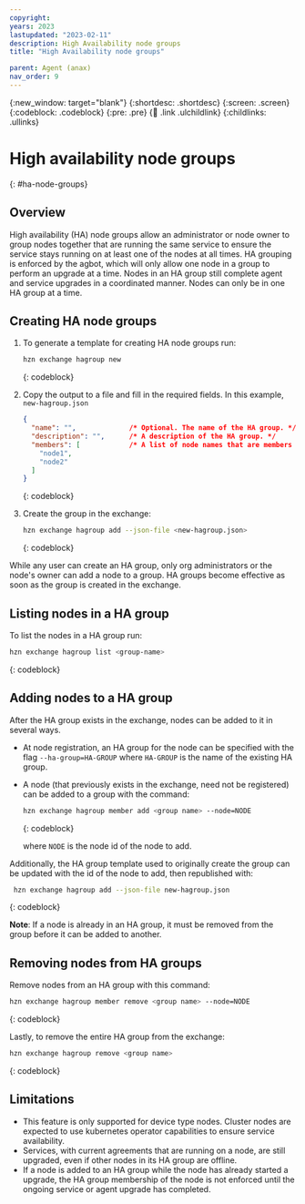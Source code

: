 ```yaml
---
copyright:
years: 2023
lastupdated: "2023-02-11"
description: High Availability node groups
title: "High Availability node groups"

parent: Agent (anax)
nav_order: 9
---
```


{:new_window: target="blank"}
{:shortdesc: .shortdesc}
{:screen: .screen}
{:codeblock: .codeblock}
{:pre: .pre}
{:child: .link .ulchildlink}
{:childlinks: .ullinks}

# High availability node groups
{: #ha-node-groups}

## Overview

High availability (HA) node groups allow an administrator or node owner to group nodes together that are running the same service to ensure the service stays running on at least one of the nodes at all times. HA grouping is enforced by the agbot, which will only allow one node in a group to perform an upgrade at a time. Nodes in an HA group still complete agent and service upgrades in a coordinated manner. Nodes can only be in one HA group at a time.

## Creating HA node groups

1. To generate a template for creating HA node groups run:

   ```bash
   hzn exchange hagroup new
   ```
   {: codeblock}

2. Copy the output to a file and fill in the required fields.  In this example, `new-hagroup.json`

   ```json
   {
     "name": "",             /* Optional. The name of the HA group. */
     "description": "",      /* A description of the HA group. */
     "members": [            /* A list of node names that are members of this group. */
       "node1",
       "node2"
     ]
   }
   ```
   {: codeblock}

3. Create the group in the exchange:

   ```bash
   hzn exchange hagroup add --json-file <new-hagroup.json>
   ```
   {: codeblock}

While any user can create an HA group, only org administrators or the node's owner can add a node to a group. HA groups become effective as soon as the group is created in the exchange.

## Listing nodes in a HA group

To list the nodes in a HA group run:

```bash
hzn exchange hagroup list <group-name>
```
{: codeblock}

## Adding nodes to a HA group

After the HA group exists in the exchange, nodes can be added to it in several ways.

- At node registration, an HA group for the node can be specified with the flag `--ha-group=HA-GROUP` where `HA-GROUP` is the name of the existing HA group.

- A node (that previously exists in the exchange, need not be registered) can be added to a group with the command:

  ```bash
  hzn exchange hagroup member add <group name> --node=NODE
  ```
  {: codeblock}

  where `NODE` is the node id of the node to add.

Additionally, the HA group template used to originally create the group can be updated with the id of the node to add, then republished with:

```bash
 hzn exchange hagroup add --json-file new-hagroup.json
```
{: codeblock}

**Note**: If a node is already in an HA group, it must be removed from the group before it can be added to another.

## Removing nodes from HA groups

Remove nodes from an HA group with this command:

```bash
hzn exchange hagroup member remove <group name> --node=NODE
```
{: codeblock}

Lastly, to remove the entire HA group from the exchange:

```bash
hzn exchange hagroup remove <group name>
```
{: codeblock}

## Limitations

- This feature is only supported for device type nodes. Cluster nodes are expected to use kubernetes operator capabilities to ensure service availability.
- Services, with current agreements that are running on a node, are still upgraded, even if other nodes in its HA group are offline.
- If a node is added to an HA group while the node has already started a upgrade, the HA group membership of the node is not enforced until the ongoing service or agent upgrade has completed.
